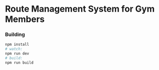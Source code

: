 # Route Management System for Gym Members

### Building

``` bash
npm install
# watch:
npm run dev
# build:
npm run build
```
